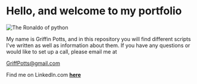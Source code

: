 <h1>Hello, and welcome to my portfolio</h1>

![The Ronaldo of python](https://media-exp1.licdn.com/dms/image/C4E03AQHgMgA-Rj4w7A/profile-displayphoto-shrink_200_200/0/1610131774672?e=1615420800&v=beta&t=8FO_4x9ApItgqgFOTrCFh4sVmp_brsrrzWIpFH-i9tc)


My name is Griffin Potts, and in this repository you will find different scripts I've written as well as information about them. If you have any questions or would like to set up a call, please email me at

<GriffPotts@gmail.com>




Find me on LinkedIn.com **[here](https://www.linkedin.com/in/griffin-potts-141378105/)**
